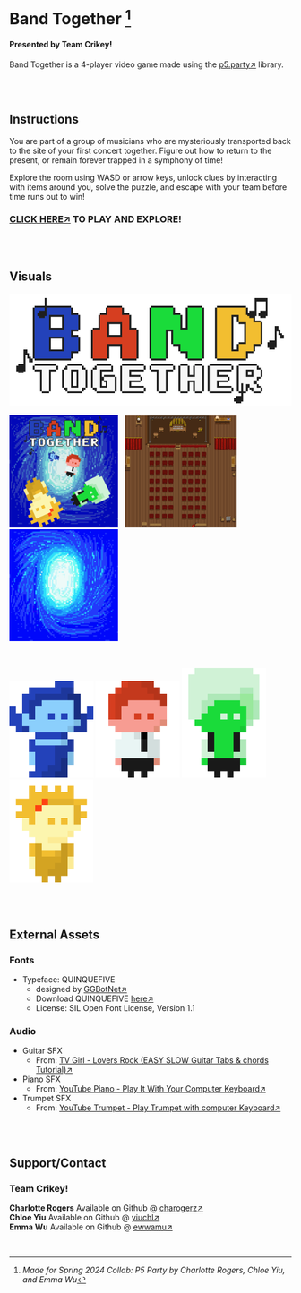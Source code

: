 # Band Together [^1]

#### Presented by Team Crikey!

Band Together is a 4-player video game made using the [p5.party↗](https://p5party.org/) library.

<br>
<br>

## Instructions

You are part of a group of musicians who are mysteriously transported back to the site of your first concert together.
Figure out how to return to the present, or remain forever trapped in a symphony of time!

Explore the room using WASD or arrow keys, unlock clues by interacting with items around you, solve the puzzle, and escape with your team before time runs out to win!

### [CLICK HERE↗](https://rogec540.github.io/GameA/src/index.html) TO PLAY AND EXPLORE!

<br>
<br>

## Visuals

<img src="./src/images/game_title.gif" alt="background" width="700"/>

<img src="./src/images/start_screen.jpg" alt="startscreen" width="194"/> &nbsp; <img src="./src/images/map.png" alt="background" width="200"/> &nbsp; <img src="./src/images/portal.png" alt="background" height="200"/>

<br>

<img src="./src/images/p1.gif" alt="blue" width="150"/> <img src="./src/images/p2.gif" alt="red" width="150"/> <img src="./src/images/p3.gif" alt="green" width="150"/> <img src="./src/images/p4.gif" alt="yellow" width="150"/>

<br>
<br>

## External Assets

### Fonts

- Typeface: QUINQUEFIVE
  - designed by [GGBotNet↗](https://www.ggbot.net/)
  - Download QUINQUEFIVE [here↗](https://ggbot.itch.io/quinquefive-font)
  - License: SIL Open Font License, Version 1.1

### Audio

- Guitar SFX
  - From: [TV Girl - Lovers Rock (EASY SLOW Guitar Tabs & chords Tutorial)↗](https://youtu.be/eZhSvUd1o2o?si=xprSYf03K2XAD6ba)
- Piano SFX
  - From: [YouTube Piano - Play It With Your Computer Keyboard↗](https://youtu.be/3gZC5763wYk?si=g9tvA-4655ZMNUYE)
- Trumpet SFX
  - From: [YouTube Trumpet - Play Trumpet with computer Keyboard↗](https://youtu.be/xa17zHJhNhA?si=N5ctGNsioYnueP_6)

<br>
<br>

## Support/Contact

### Team Crikey!

**Charlotte Rogers** Available on Github @ [charogerz↗](https://github.com/charogerz)\
**Chloe Yiu** Available on Github @ [yiuchl↗](https://github.com/yiuchl)\
**Emma Wu** Available on Github @ [ewwamu↗](https://github.com/ewwamu)

<br>

[^1]: _Made for Spring 2024 Collab: P5 Party by Charlotte Rogers, Chloe Yiu, and Emma Wu_
